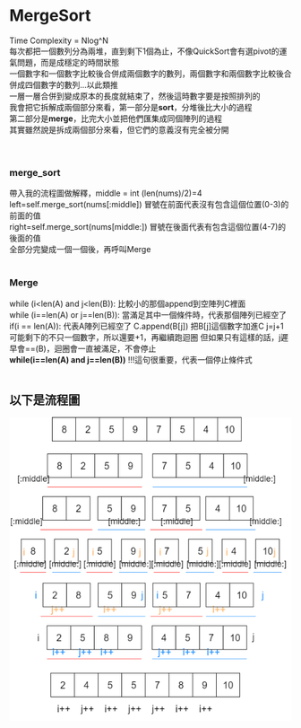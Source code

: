 # MergeSort

Time Complexity = Nlog^N<br>
每次都把一個數列分為兩堆，直到剩下1個為止，不像QuickSort會有選pivot的運氣問題，而是成穩定的時間狀態<br>
一個數字和一個數字比較後合併成兩個數字的數列，兩個數字和兩個數字比較後合併成四個數字的數列...以此類推<br>
一層一層合併到變成原本的長度就結束了，然後這時數字要是按照排列的<br>
我會把它拆解成兩個部分來看，第一部分是**sort**，分堆後比大小的過程<br>
第二部分是**merge**，比完大小並把他們匯集成同個陣列的過程<br>
其實雖然說是拆成兩個部分來看，但它們的意義沒有完全被分開<br>
<br>
<br>
### merge_sort<br>
帶入我的流程圖做解釋，middle = int (len(nums)/2)=4<br>
left=self.merge_sort(nums[:middle])  冒號在前面代表沒有包含這個位置(0-3)的前面的值<br>
right=self.merge_sort(nums[middle:]) 冒號在後面代表有包含這個位置(4-7)的後面的值<br>
全部分完變成一個一個後，再呼叫Merge<br>
<br>
### Merge<br>
while (i<len(A) and j<len(B)): 比較小的那個append到空陣列C裡面<br>
while (i==len(A) or j==len(B)): 當滿足其中一個條件時，代表那個陣列已經空了<br>
if(i == len(A)): 代表A陣列已經空了
C.append(B[j]) 把B[j]這個數字加進C
j=j+1   可能剩下的不只一個數字，所以還要+1，再繼續跑迴圈
但如果只有這樣的話，j遲早會==(B)，迴圈會一直被滿足，不會停止<br>
**while(i==len(A) and j==len(B))** !!!這句很重要，代表一個停止條件式<br>
<br>

以下是流程圖<br>
-
![image](https://github.com/yunghsin615/little_sun/blob/master/CodeSignal/Python/MergeSort.png)
